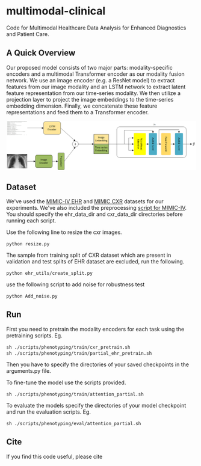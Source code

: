# multimodal-clinical
Code for Multimodal Healthcare Data Analysis for Enhanced Diagnostics and Patient Care.

## A Quick Overview 
Our proposed model consists of two major parts: modality-specific encoders and a
multimodal Transformer encoder as our modality fusion network. We use an image
encoder (e.g. a ResNet model) to extract features from our image modality and an
LSTM network to extract latent feature representation from our time-series modality.
We then utilize a projection layer to project the image embeddings to the time-series
embedding dimension. Finally, we concatenate these feature representations and feed
them to a Transformer encoder.

![](figs/model_architecture.png)


Dataset
-------------


We've used the [MIMIC-IV EHR](https://physionet.org/content/mimiciv/1.0/) and [MIMIC CXR](https://physionet.org/content/mimic-cxr-jpg/2.0.0/) datasets for our experiments.
We've also included the preprocessing [script for MIMIC-IV](mimic4extract/README.md). 
You should specify the ehr_data_dir and cxr_data_dir directories before running each script.


Use the following line to resize the cxr images.
```
python resize.py
```

The sample from training split of CXR dataset which are present in validation and test splits of EHR dataset are excluded, run the following.

```
python ehr_utils/create_split.py
```
use the following script to add noise for robustness test
```
python Add_noise.py
```

## Run

First you need to pretrain the modality encoders for each task using the pretraining scripts. Eg.
```
sh ./scripts/phenotyping/train/cxr_pretrain.sh
sh ./scripts/phenotyping/train/partial_ehr_pretrain.sh
```

Then you have to specify the directories of your saved checkpoints in the arguments.py file.

To fine-tune the model use the scripts provided.
```
sh ./scripts/phenotyping/train/attention_partial.sh
```

To evaluate the models  specify the directories of your model checkpoint and run the evaluation scripts. Eg.
```
sh ./scripts/phenotyping/eval/attention_partial.sh
```


## Cite
If you find this code useful, please cite